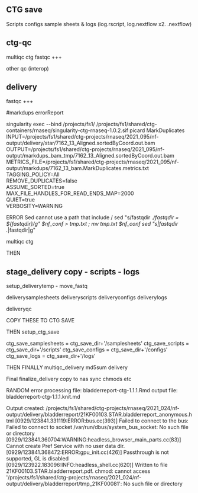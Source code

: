 

## CTG save


Scripts
configs
sample sheets &
logs (log.rscript, log.nextflow x2. .nextflow)

## ctg-qc

multiqc ctg
fastqc +++

other qc
(interop)


## delivery
fastqc +++




#markdups errorReport

singularity exec --bind /projects/fs1/  /projects/fs1/shared/ctg-containers/rnaseq/singularity-ctg-rnaseq-1.0.2.sif picard MarkDuplicates \
     INPUT=/projects/fs1/shared/ctg-projects/rnaseq/2021_095/nf-output/delivery/star/7162_13_Aligned.sortedByCoord.out.bam \
     OUTPUT=/projects/fs1/shared/ctg-projects/rnaseq/2021_095/nf-output/markdups_bam_tmp/7162_13_Aligned.sortedByCoord.out.bam \
     METRICS_FILE=/projects/fs1/shared/ctg-projects/rnaseq/2021_095/nf-output/markdups/7162_13_bam.MarkDuplicates.metrics.txt \
     TAGGING_POLICY=All \
     REMOVE_DUPLICATES=false \
     ASSUME_SORTED=true \
     MAX_FILE_HANDLES_FOR_READ_ENDS_MAP=2000 \
     QUIET=true \
     VERBOSITY=WARNING


ERROR
Sed cannot use a path that include /
sed "s/fastqdir .*/fastqdir            =  ${fastqdir}/g" $nf_conf > tmp.txt ; mv tmp.txt $nf_conf
sed "s|fastqdir .*|fastqdir|g"



multiqc ctg

THEN

stage_delivery
copy - scripts - logs
-------
setup_deliverytemp -
move_fastq


deliverysamplesheets
deliveryscripts
deliveryconfigs
deliverylogs

deliveryqc

COPY THESE TO CTG SAVE


THEN
setup_ctg_save

ctg_save_samplesheets = ctg_save_dir+'/samplesheets'
ctg_save_scripts = ctg_save_dir+'/scripts'
ctg_save_configs = ctg_save_dir+'/configs'
ctg_save_logs =  ctg_save_dir+'/logs'



THEN FINALLY
multiqc_delivery
md5sum delivery


Final
finalize_delivery
copy to nas sync
chmods etc



RANDOM error
processing file: bladderreport-ctg-1.1.1.Rmd
output file: bladderreport-ctg-1.1.1.knit.md


Output created: /projects/fs1/shared/ctg-projects/rnaseq/2021_024/nf-output/delivery/bladderreport/21KF00103.STAR.bladderreport_anonymous.html
[0929/123841.331119:ERROR:bus.cc(393)] Failed to connect to the bus: Failed to connect to socket /var/run/dbus/system_bus_socket: No such file or directory
[0929/123841.360704:WARNING:headless_browser_main_parts.cc(83)] Cannot create Pref Service with no user data dir.
[0929/123841.368472:ERROR:gpu_init.cc(426)] Passthrough is not supported, GL is disabled
[0929/123922.183096:INFO:headless_shell.cc(620)] Written to file 21KF00103.STAR.bladderreport.pdf.
chmod: cannot access '/projects/fs1/shared/ctg-projects/rnaseq/2021_024/nf-output/delivery/bladderreport/tmp_21KF00081': No such file or directory
